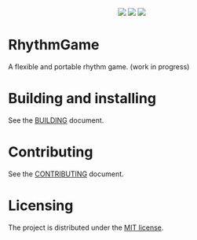 <p align=center>
    <a href="https://github.com/Bobini1/RhythmGame/actions"><img src="https://github.com/Bobini1/RhythmGame/actions/workflows/ci.yml/badge.svg"/></a>
    <a href="https://codecov.io/gh/Bobini1/RhythmGame"><img src="https://codecov.io/gh/Bobini1/RhythmGame/branch/master/graph/badge.svg" /></a>
    <a href="https://github.com/Bobini1/RhythmGame/blob/master/LICENSE.md"><img src="https://img.shields.io/github/license/Bobini1/RhythmGame"/></a>
</p>

# RhythmGame

A flexible and portable rhythm game. (work in progress)

# Building and installing

See the [BUILDING](BUILDING.md) document.

# Contributing

See the [CONTRIBUTING](CONTRIBUTING.md) document.

# Licensing

The project is distributed under the [MIT license](LICENSE.md).
